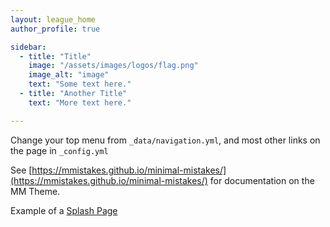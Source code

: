 ```yaml
---
layout: league_home
author_profile: true

sidebar:
  - title: "Title"
    image: "/assets/images/logos/flag.png"
    image_alt: "image"
    text: "Some text here."
  - title: "Another Title"
    text: "More text here."

---
```


Change your top menu from `_data/navigation.yml`, and most other links on the page
in `_config.yml`

See [https://mmistakes.github.io/minimal-mistakes/](https://mmistakes.github.io/minimal-mistakes/) for 
documentation on the MM Theme. 


Example of a [Splash Page](splash/)

